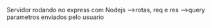 Servidor rodando no express com Nodejs
-->rotas, req e res
-->query parametros enviados pelo usuario